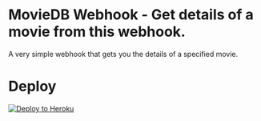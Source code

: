# MovieDB Webhook - Get details of a movie from this webhook.

A very simple webhook that gets you the details of a specified movie.

# Deploy
[![Deploy to Heroku](https://www.herokucdn.com/deploy/button.svg)](https://heroku.com/deploy)
